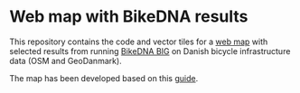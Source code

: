 # Web map with BikeDNA results

This repository contains the code and vector tiles for a [web map](https://anerv.github.io/bikedna_webmap/) with selected results from running [BikeDNA BIG](https://github.com/anerv/bikedna_big) on Danish bicycle infrastructure data (OSM and GeoDanmark).

The map has been developed based on this [guide](https://martinfleischmann.net/how-to-create-a-vector-based-web-map-hosted-on-github/).
